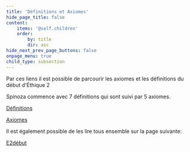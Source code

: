 ```yaml
---
title: 'Définitions et Axiomes'
hide_page_title: false
content:
    items: '@self.children'
    order:
        by: title
        dir: asc
hide_next_prev_page_buttons: false
onpage_menu: true
child_type: subsection
---
```


Par ces liens il est possible de parcourir les axiomes et les définitions du début d'Éthique 2

Spinoza commence avec 7 définitions qui sont suivi par 5 axiomes. 

[Définitions](https://spinoza.grainesdesavoirs.com/ethique2/e2defax/e2d1)

[Axiomes](https://spinoza.grainesdesavoirs.com/ethique2/e2defax/e2a1)

Il est également possible de les lire tous ensemble sur la page suivante:

[E2début](https://spinoza.grainesdesavoirs.com/ethique2/e2p00)